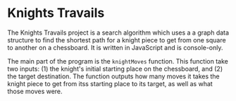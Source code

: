 # Knights Travails

The Knights Travails project is a search algorithm which uses a a graph data structure to find the shortest path for a knight piece to get from one square to another on a chessboard. It is written in JavaScript and is console-only. 

The main part of the program is the `knightMoves` function. This function take two inputs: (1) the knight's initial starting place on the chessboard, and (2) the target destination. The function outputs how many moves it takes the knight piece to get from itss starting place to its target, as well as what those moves were.
